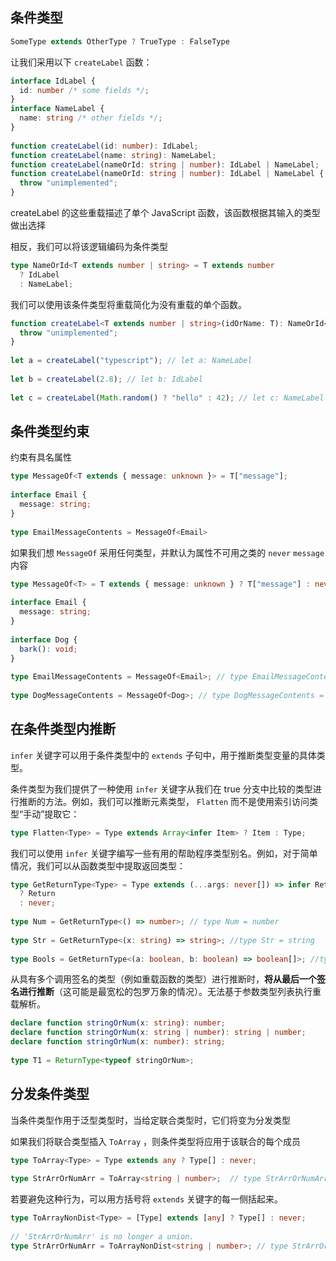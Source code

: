 ## 条件类型

```ts
SomeType extends OtherType ? TrueType : FalseType
```

让我们采用以下 `createLabel` 函数：

```ts
interface IdLabel {
  id: number /* some fields */;
}
interface NameLabel {
  name: string /* other fields */;
}
 
function createLabel(id: number): IdLabel;
function createLabel(name: string): NameLabel;
function createLabel(nameOrId: string | number): IdLabel | NameLabel;
function createLabel(nameOrId: string | number): IdLabel | NameLabel {
  throw "unimplemented";
}
```

createLabel 的这些重载描述了单个 JavaScript 函数，该函数根据其输入的类型做出选择

相反，我们可以将该逻辑编码为条件类型

```ts
type NameOrId<T extends number | string> = T extends number
  ? IdLabel
  : NameLabel;
```

我们可以使用该条件类型将重载简化为没有重载的单个函数。

```ts
function createLabel<T extends number | string>(idOrName: T): NameOrId<T> {
  throw "unimplemented";
}
 
let a = createLabel("typescript"); // let a: NameLabel
   
let b = createLabel(2.8); // let b: IdLabel
   
let c = createLabel(Math.random() ? "hello" : 42); // let c: NameLabel | IdLabel
```

## 条件类型约束

约束有具名属性

```ts
type MessageOf<T extends { message: unknown }> = T["message"];
 
interface Email {
  message: string;
}
 
type EmailMessageContents = MessageOf<Email>
```

如果我们想 `MessageOf` 采用任何类型，并默认为属性不可用之类的 `never` `message` 内容 

```ts
type MessageOf<T> = T extends { message: unknown } ? T["message"] : never;
 
interface Email {
  message: string;
}
 
interface Dog {
  bark(): void;
}
 
type EmailMessageContents = MessageOf<Email>; // type EmailMessageContents = string
              
type DogMessageContents = MessageOf<Dog>; // type DogMessageContents = never
```

## 在条件类型内推断

`infer` 关键字可以用于条件类型中的 `extends` 子句中，用于推断类型变量的具体类型。

条件类型为我们提供了一种使用 `infer` 关键字从我们在 true 分支中比较的类型进行推断的方法。例如，我们可以推断元素类型， `Flatten` 而不是使用索引访问类型“手动”提取它：

```ts
type Flatten<Type> = Type extends Array<infer Item> ? Item : Type;
```

我们可以使用 `infer` 关键字编写一些有用的帮助程序类型别名。例如，对于简单情况，我们可以从函数类型中提取返回类型：

```ts
type GetReturnType<Type> = Type extends (...args: never[]) => infer Return
  ? Return
  : never;
 
type Num = GetReturnType<() => number>; // type Num = number
     
type Str = GetReturnType<(x: string) => string>; //type Str = string
 
type Bools = GetReturnType<(a: boolean, b: boolean) => boolean[]>; //type Bools = boolean[]
```

从具有多个调用签名的类型（例如重载函数的类型）进行推断时，**将从最后一个签名进行推断**（这可能是最宽松的包罗万象的情况）。无法基于参数类型列表执行重载解析。

```ts
declare function stringOrNum(x: string): number;
declare function stringOrNum(x: string | number): string | number;
declare function stringOrNum(x: number): string;
 
type T1 = ReturnType<typeof stringOrNum>;
```

## 分发条件类型

当条件类型作用于泛型类型时，当给定联合类型时，它们将变为分发类型

如果我们将联合类型插入 `ToArray` ，则条件类型将应用于该联合的每个成员

```ts
type ToArray<Type> = Type extends any ? Type[] : never;
 
type StrArrOrNumArr = ToArray<string | number>;  // type StrArrOrNumArr = string[] | number[]
```

若要避免这种行为，可以用方括号将 `extends` 关键字的每一侧括起来。

```ts
type ToArrayNonDist<Type> = [Type] extends [any] ? Type[] : never;
 
// 'StrArrOrNumArr' is no longer a union.
type StrArrOrNumArr = ToArrayNonDist<string | number>; // type StrArrOrNumArr = (string | number)[]
```

